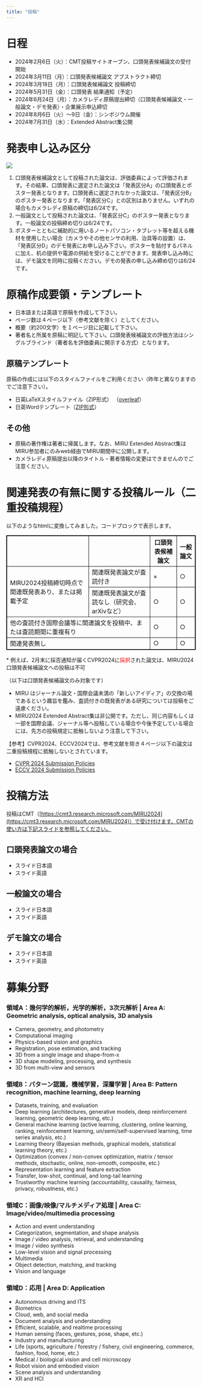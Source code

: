 ```yaml
---
title: "投稿"
---
```


# 日程

- 2024年2月6日（火）：CMT投稿サイトオープン、口頭発表候補論文の受付開始
- 2024年3月11日（月）：口頭発表候補論文 アブストラクト締切
- 2024年3月18日（月）：口頭発表候補論文 投稿締切
- 2024年5月31日（金）：口頭発表 結果通知（予定）
- 2024年6月24日（月）：カメラレディ原稿提出締切（口頭発表候補論文・一般論文・デモ発表）・企業展示申込締切
- 2024年8月6日（火）〜9日（金）：シンポジウム開催
- 2024年7月31日（水）：Extended Abstract集公開

# 発表申し込み区分


![](SubmissionPipeline.png)



1. 口頭発表候補論文として投稿された論文は、評価委員によって評価されます。その結果、口頭発表に選定された論文は「発表区分A」の口頭発表とポスター発表となります。口頭発表に選定されなかった論文は、「発表区分B」のポスター発表となります。「発表区分C」との区別はありません。いずれの場合もカメラレディ原稿の締切は6/24です。
2. 一般論文として投稿された論文は、「発表区分C」のポスター発表となります。一般論文の投稿締め切りは6/24です。
3. ポスターとともに補助的に用いるノートパソコン・タブレット等を超える機材を使用したい場合（カメラやその他センサの利用、治具等の設置）は、「発表区分D」のデモ発表にお申し込み下さい。ポスターを貼付するパネルに加え、机の提供や電源の供給を受けることができます。発表申し込み時には、デモ論文を同時に投稿ください。デモの発表の申し込み締め切りは6/24です。

# 原稿作成要領・テンプレート
- 日本語または英語で原稿を作成して下さい。
- ページ数は４ページ以下（参考文献を除く）としてください。
- 概要（約200文字）を１ページ目に記載して下さい。
- 著者名と所属を原稿に明記して下さい。口頭発表候補論文の評価方法はシングルブラインド（著者名を評価委員に開示する方式）となります。

## 原稿テンプレート
原稿の作成には以下のスタイルファイルをご利用ください（昨年と異なりますのでご注意下さい）。
- 日英LaTeXスタイルファイル（ZIP形式） （[overleaf](https://www.overleaf.com/read/rqzysprtggtp)）
- 日英Wordテンプレート（[ZIP形式](https://drive.google.com/file/d/1DaVVp4hO3PDdQp0rhL5kgtCSr0pgSPdP/view?usp=drive_link)）

## その他
- 原稿の著作権は著者に帰属します。なお、MIRU Extended Abstract集はMIRU参加者にのみweb経由でMIRU期間中に公開します。
- カメラレディ原稿提出以降のタイトル・著者情報の変更はできませんのでご注意ください。

# 関連発表の有無に関する投稿ルール（二重投稿規程）

以下のようなhtmlに変換してみました。コードブロックで表示します。

<table style="border:1px solid black;">
  <tr>
    <th style="border:1px solid black;"></th>
    <th style="border:1px solid black;"></th>
    <th style="border:1px solid black;">口頭発表候補論文</th>
    <th style="border:1px solid black;">一般論文</th>
  </tr>
  <tr>
    <td style="border:1px solid black;" rowspan="2">MIRU2024投稿締切時点で関連既発表あり、または掲載予定</td>
    <td style="border:1px solid black;">関連既発表論文が査読付き</td>
    <td style="border:1px solid black;">×</td>
    <td style="border:1px solid black;">○</td>
  </tr>
  <tr>
    <td style="border:1px solid black;">関連既発表論文が査読なし（研究会、arXivなど）</td>
    <td style="border:1px solid black;">○</td>
    <td style="border:1px solid black;">○</td>
  </tr>
  <tr>
    <td style="border:1px solid black;" colspan="2">他の査読付き国際会議等に関連論文を投稿中、または査読期間に重複有り</td>
    <td style="border:1px solid black;">○</td>
    <td style="border:1px solid black;">○</td>
  </tr>
  <tr>
    <td style="border:1px solid black;" colspan="2">関連発表無し</td>
    <td style="border:1px solid black;">○</td>
    <td style="border:1px solid black;">○</td>
  </tr>
</table>
* 例えば、2月末に採否通知が届くCVPR2024に<span style="color: red;">採択</span>された論文は、MIRU2024 口頭発表候補論文への投稿は不可

（以下は口頭発表候補論文のみ対象です）
- MIRU はジャーナル論文・国際会議未満の「新しいアイディア」の交換の場であるという趣旨を鑑み、査読付きの既発表がある研究については投稿をご遠慮ください。
- MIRU2024 Extended Abstract集は非公開です。ただし、同じ内容もしくは一部を国際会議、ジャーナル等へ投稿している場合や今後予定している場合には、先方の投稿規定に抵触しないよう注意して下さい。

【参考】CVPR2024、ECCV2024では、参考文献を除き４ページ以下の論文は二重投稿規程に抵触しないとされています。
- [CVPR 2024 Submission Policies](https://cvpr.thecvf.com/Conferences/2024/AuthorGuidelines)
- [ECCV 2024 Submission Policies](https://eccv.ecva.net/Conferences/2024/SubmissionPolicies)


# 投稿方法
投稿はCMT（[https://cmt3.research.microsoft.com/MIRU2024](https://cmt3.research.microsoft.com/MIRU2024)）で受け付けます。CMTの使い方は下記スライドを参照してください。

## 口頭発表論文の場合
- スライド日本語
- スライド英語

## 一般論文の場合
- スライド日本語
- スライド英語

## デモ論文の場合
- スライド日本語
- スライド英語


# 募集分野

### 領域A：幾何学的解析，光学的解析，3次元解析 | Area A: Geometric analysis, optical analysis, 3D analysis
- Camera, geometry, and photometry
- Computational imaging
- Physics-based vision and graphics
- Registration, pose estimation, and tracking
- 3D from a single image and shape-from-x
- 3D shape modeling, processing, and synthesis
- 3D from multi-view and sensors

### 領域B：パターン認識，機械学習，深層学習 | Area B: Pattern recognition, machine learning, deep learning
- Datasets, training, and evaluation
- Deep learning (architectures, generative models, deep reinforcement learning, geometric deep learning, etc.)
- General machine learning (active learning, clustering, online learning, ranking, reinforcement learning, un/semi/self-supervised learning, time series analysis, etc.)
- Learning theory (Bayesian methods, graphical models, statistical learning theory, etc.)
- Optimization (convex / non-convex optimization, matrix / tensor methods, stochastic, online, non-smooth, composite, etc.)
- Representation learning and feature extraction
- Transfer, low-shot, continual, and long-tail learning
- Trustworthy machine learning (accountability, causality, fairness, privacy, robustness, etc.)

### 領域C：画像/映像/マルチメディア処理 | Area C: Image/video/multimedia processing
- Action and event understanding
- Categorization, segmentation, and shape analysis
- Image / video analysis, retrieval, and understanding
- Image / video synthesis
- Low-level vision and signal processing
- Multimedia
- Object detection, matching, and tracking
- Vision and language

### 領域D：応用 | Area D: Application
- Autonomous driving and ITS
- Biometrics
- Cloud, web, and social media
- Document analysis and understanding
- Efficient, scalable, and realtime processing
- Human sensing (faces, gestures, pose, shape, etc.)
- Industry and manufacturing
- Life (sports, agriculture / forestry / fishery, civil engineering, commerce, fashion, food, home, etc.)
- Medical / biological vision and cell microscopy
- Robot vision and embodied vision
- Scene analysis and understanding
- XR and HCI
